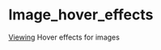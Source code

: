 # Image_hover_effects
<a href="https://tester-2.github.io/" target="_blank">Viewing</a>
Hover effects for images
